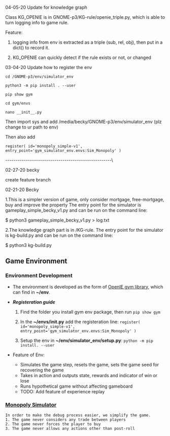 04-05-20 Update for knowledge graph

Class KG_OPENIE is in GNOME-p3/KG-rule/openie_triple.py, which is able to turn logging info to game rule.

Feature:

1. logging info from env is extracted as a triple (sub, rel, obj), then put in a dict() to record it.

2. KG_OPENIE can quickly detect if the rule exists or not, or changed

03-04-20 Update how to register the env

`cd /GNOME-p3/env/simulator_env` 

`python3 -m pip install . --user`

`pip show gym`

`cd gym/envs`

`nano __init__.py`

Then import sys and add /media/becky/GNOME-p3/env/simulator_env (plz change to ur path to env)

Then also add 

`register(
    id='monopoly_simple-v1',
    entry_point='gym_simulator_env.envs:Sim_Monopoly'
)`

\----------------------------------------------------\

02-27-20 becky

create feature branch

02-21-20 Becky

1.This is a simpler version of game, only consider mortgage, free-mortgage, buy and improve the property
The entry point for the simulator is gameplay_simple_becky_v1.py and can be run on the command line:

$ python3 gameplay_simple_becky_v1.py > log.txt

2.The knowledge graph part is in /KG-rule.
The entry point for the simulator is kg-build.py and can be run on the command line:

$ python3 kg-build.py



## Game Environment
### Environment Development
* The environment is developed as the form of [OpenIE gym library](http://gym.openai.com/docs/), which can find in **~/env**.
* **_Registeration guide_**
    1. Find the folder you install gym env package, then run `pip show gym`
    2. In the **~/envs/__init__.py** add the registeration line:
`register(
    id='monopoly_simple-v1',
    entry_point='gym_simulator_env.envs:Sim_Monopoly'
)`

    3. Setup the env in **~/env/simulator_env/setup.py**:
    `python -m pip install. --user`

* Feature of Env:
    * Simulates the game step, resets the game, sets the game seed for recovering the game
    * Takes in action and outputs state, rewards and indicator of win or lose
    * Runs hypothetical game without affecting gameboard
    * TODO: Add feature of experience replay

### [Monopoly Simulator](https://github.com/mayankkejriwal/GNOME-p3)

```
In order to make the debug process easier, we simplify the game.
1. The game never considers any trade between players
2. The game never forces the player to buy
3. The game never allows any actions other than post-roll
```
